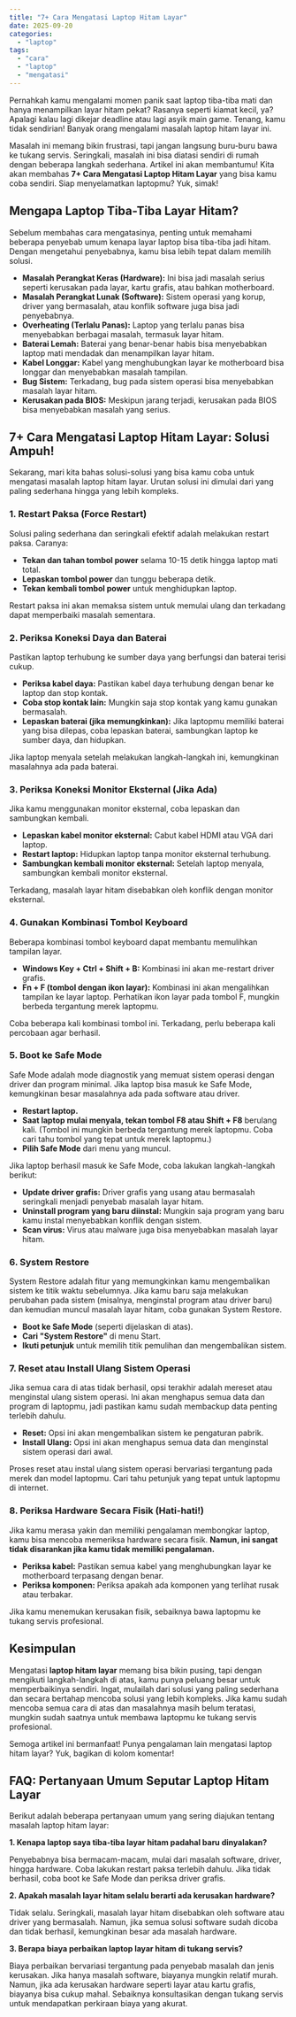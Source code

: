 ```yaml
---
title: "7+ Cara Mengatasi Laptop Hitam Layar"
date: 2025-09-20
categories: 
  - "laptop"
tags: 
  - "cara"
  - "laptop"
  - "mengatasi"
---
```


Pernahkah kamu mengalami momen panik saat laptop tiba-tiba mati dan hanya menampilkan layar hitam pekat? Rasanya seperti kiamat kecil, ya? Apalagi kalau lagi dikejar deadline atau lagi asyik main game. Tenang, kamu tidak sendirian! Banyak orang mengalami masalah laptop hitam layar ini.

Masalah ini memang bikin frustrasi, tapi jangan langsung buru-buru bawa ke tukang servis. Seringkali, masalah ini bisa diatasi sendiri di rumah dengan beberapa langkah sederhana. Artikel ini akan membantumu! Kita akan membahas **7+ Cara Mengatasi Laptop Hitam Layar** yang bisa kamu coba sendiri. Siap menyelamatkan laptopmu? Yuk, simak!

## Mengapa Laptop Tiba-Tiba Layar Hitam?

Sebelum membahas cara mengatasinya, penting untuk memahami beberapa penyebab umum kenapa layar laptop bisa tiba-tiba jadi hitam. Dengan mengetahui penyebabnya, kamu bisa lebih tepat dalam memilih solusi.

- **Masalah Perangkat Keras (Hardware):** Ini bisa jadi masalah serius seperti kerusakan pada layar, kartu grafis, atau bahkan motherboard.
- **Masalah Perangkat Lunak (Software):** Sistem operasi yang korup, driver yang bermasalah, atau konflik software juga bisa jadi penyebabnya.
- **Overheating (Terlalu Panas):** Laptop yang terlalu panas bisa menyebabkan berbagai masalah, termasuk layar hitam.
- **Baterai Lemah:** Baterai yang benar-benar habis bisa menyebabkan laptop mati mendadak dan menampilkan layar hitam.
- **Kabel Longgar:** Kabel yang menghubungkan layar ke motherboard bisa longgar dan menyebabkan masalah tampilan.
- **Bug Sistem:** Terkadang, bug pada sistem operasi bisa menyebabkan masalah layar hitam.
- **Kerusakan pada BIOS:** Meskipun jarang terjadi, kerusakan pada BIOS bisa menyebabkan masalah yang serius.

## 7+ Cara Mengatasi Laptop Hitam Layar: Solusi Ampuh!

Sekarang, mari kita bahas solusi-solusi yang bisa kamu coba untuk mengatasi masalah laptop hitam layar. Urutan solusi ini dimulai dari yang paling sederhana hingga yang lebih kompleks.

### 1\. Restart Paksa (Force Restart)

Solusi paling sederhana dan seringkali efektif adalah melakukan restart paksa. Caranya:

- **Tekan dan tahan tombol power** selama 10-15 detik hingga laptop mati total.
- **Lepaskan tombol power** dan tunggu beberapa detik.
- **Tekan kembali tombol power** untuk menghidupkan laptop.

Restart paksa ini akan memaksa sistem untuk memulai ulang dan terkadang dapat memperbaiki masalah sementara.

### 2\. Periksa Koneksi Daya dan Baterai

Pastikan laptop terhubung ke sumber daya yang berfungsi dan baterai terisi cukup.

- **Periksa kabel daya:** Pastikan kabel daya terhubung dengan benar ke laptop dan stop kontak.
- **Coba stop kontak lain:** Mungkin saja stop kontak yang kamu gunakan bermasalah.
- **Lepaskan baterai (jika memungkinkan):** Jika laptopmu memiliki baterai yang bisa dilepas, coba lepaskan baterai, sambungkan laptop ke sumber daya, dan hidupkan.

Jika laptop menyala setelah melakukan langkah-langkah ini, kemungkinan masalahnya ada pada baterai.

### 3\. Periksa Koneksi Monitor Eksternal (Jika Ada)

Jika kamu menggunakan monitor eksternal, coba lepaskan dan sambungkan kembali.

- **Lepaskan kabel monitor eksternal:** Cabut kabel HDMI atau VGA dari laptop.
- **Restart laptop:** Hidupkan laptop tanpa monitor eksternal terhubung.
- **Sambungkan kembali monitor eksternal:** Setelah laptop menyala, sambungkan kembali monitor eksternal.

Terkadang, masalah layar hitam disebabkan oleh konflik dengan monitor eksternal.

### 4\. Gunakan Kombinasi Tombol Keyboard

Beberapa kombinasi tombol keyboard dapat membantu memulihkan tampilan layar.

- **Windows Key + Ctrl + Shift + B:** Kombinasi ini akan me-restart driver grafis.
- **Fn + F (tombol dengan ikon layar):** Kombinasi ini akan mengalihkan tampilan ke layar laptop. Perhatikan ikon layar pada tombol F, mungkin berbeda tergantung merek laptopmu.

Coba beberapa kali kombinasi tombol ini. Terkadang, perlu beberapa kali percobaan agar berhasil.

### 5\. Boot ke Safe Mode

Safe Mode adalah mode diagnostik yang memuat sistem operasi dengan driver dan program minimal. Jika laptop bisa masuk ke Safe Mode, kemungkinan besar masalahnya ada pada software atau driver.

- **Restart laptop.**
- **Saat laptop mulai menyala, tekan tombol F8 atau Shift + F8** berulang kali. (Tombol ini mungkin berbeda tergantung merek laptopmu. Coba cari tahu tombol yang tepat untuk merek laptopmu.)
- **Pilih Safe Mode** dari menu yang muncul.

Jika laptop berhasil masuk ke Safe Mode, coba lakukan langkah-langkah berikut:

- **Update driver grafis:** Driver grafis yang usang atau bermasalah seringkali menjadi penyebab masalah layar hitam.
- **Uninstall program yang baru diinstal:** Mungkin saja program yang baru kamu instal menyebabkan konflik dengan sistem.
- **Scan virus:** Virus atau malware juga bisa menyebabkan masalah layar hitam.

### 6\. System Restore

System Restore adalah fitur yang memungkinkan kamu mengembalikan sistem ke titik waktu sebelumnya. Jika kamu baru saja melakukan perubahan pada sistem (misalnya, menginstal program atau driver baru) dan kemudian muncul masalah layar hitam, coba gunakan System Restore.

- **Boot ke Safe Mode** (seperti dijelaskan di atas).
- **Cari "System Restore"** di menu Start.
- **Ikuti petunjuk** untuk memilih titik pemulihan dan mengembalikan sistem.

### 7\. Reset atau Install Ulang Sistem Operasi

Jika semua cara di atas tidak berhasil, opsi terakhir adalah mereset atau menginstal ulang sistem operasi. Ini akan menghapus semua data dan program di laptopmu, jadi pastikan kamu sudah membackup data penting terlebih dahulu.

- **Reset:** Opsi ini akan mengembalikan sistem ke pengaturan pabrik.
- **Install Ulang:** Opsi ini akan menghapus semua data dan menginstal sistem operasi dari awal.

Proses reset atau instal ulang sistem operasi bervariasi tergantung pada merek dan model laptopmu. Cari tahu petunjuk yang tepat untuk laptopmu di internet.

### 8\. Periksa Hardware Secara Fisik (Hati-hati!)

Jika kamu merasa yakin dan memiliki pengalaman membongkar laptop, kamu bisa mencoba memeriksa hardware secara fisik. **Namun, ini sangat tidak disarankan jika kamu tidak memiliki pengalaman.**

- **Periksa kabel:** Pastikan semua kabel yang menghubungkan layar ke motherboard terpasang dengan benar.
- **Periksa komponen:** Periksa apakah ada komponen yang terlihat rusak atau terbakar.

Jika kamu menemukan kerusakan fisik, sebaiknya bawa laptopmu ke tukang servis profesional.

## Kesimpulan

Mengatasi **laptop hitam layar** memang bisa bikin pusing, tapi dengan mengikuti langkah-langkah di atas, kamu punya peluang besar untuk memperbaikinya sendiri. Ingat, mulailah dari solusi yang paling sederhana dan secara bertahap mencoba solusi yang lebih kompleks. Jika kamu sudah mencoba semua cara di atas dan masalahnya masih belum teratasi, mungkin sudah saatnya untuk membawa laptopmu ke tukang servis profesional.

Semoga artikel ini bermanfaat! Punya pengalaman lain mengatasi laptop hitam layar? Yuk, bagikan di kolom komentar!

## FAQ: Pertanyaan Umum Seputar Laptop Hitam Layar

Berikut adalah beberapa pertanyaan umum yang sering diajukan tentang masalah laptop hitam layar:

**1\. Kenapa laptop saya tiba-tiba layar hitam padahal baru dinyalakan?**

Penyebabnya bisa bermacam-macam, mulai dari masalah software, driver, hingga hardware. Coba lakukan restart paksa terlebih dahulu. Jika tidak berhasil, coba boot ke Safe Mode dan periksa driver grafis.

**2\. Apakah masalah layar hitam selalu berarti ada kerusakan hardware?**

Tidak selalu. Seringkali, masalah layar hitam disebabkan oleh software atau driver yang bermasalah. Namun, jika semua solusi software sudah dicoba dan tidak berhasil, kemungkinan besar ada masalah hardware.

**3\. Berapa biaya perbaikan laptop layar hitam di tukang servis?**

Biaya perbaikan bervariasi tergantung pada penyebab masalah dan jenis kerusakan. Jika hanya masalah software, biayanya mungkin relatif murah. Namun, jika ada kerusakan hardware seperti layar atau kartu grafis, biayanya bisa cukup mahal. Sebaiknya konsultasikan dengan tukang servis untuk mendapatkan perkiraan biaya yang akurat.
